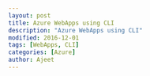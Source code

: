 ```yaml
---
layout: post
title: Azure WebApps using CLI
description: "Azure WebApps using CLI"
modified: 2016-12-01
tags: [WebApps, CLI]
categories: [Azure]
author: Ajeet
---
```

